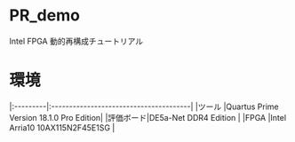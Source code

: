 # PR_demo
Intel FPGA 動的再構成チュートリアル

# 環境
|:---------|:---------------------------------------|
|ツール    |Quartus Prime Version 18.1.0 Pro Edition|
|評価ボード|DE5a-Net DDR4 Edition                   |
|FPGA      |Intel Arria10 10AX115N2F45E1SG          |





